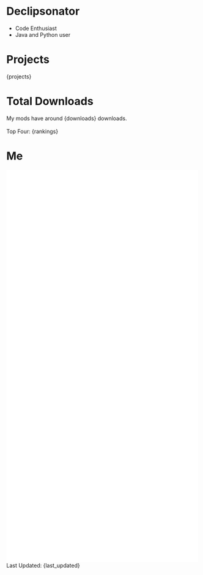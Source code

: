 # Declipsonator
- Code Enthusiast
- Java and Python user
# Projects
{projects}

# Total Downloads
My mods have around {downloads} downloads. \
\
Top Four:
{rankings}

# Me
<img align="center" src="/github-metrics.svg" alt="Metrics">
Last Updated: {last_updated}
